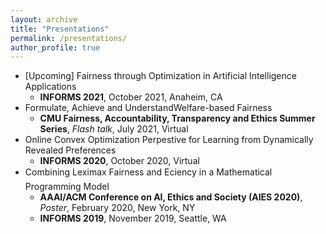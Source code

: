 ```yaml
---
layout: archive
title: "Presentations"
permalink: /presentations/
author_profile: true
---
```


- [Upcoming] Fairness through Optimization in Artificial Intelligence Applications
  - **INFORMS 2021**, October 2021, Anaheim, CA
- Formulate, Achieve and UnderstandWelfare-based Fairness
  - **CMU Fairness, Accountability, Transparency and Ethics Summer Series**, *Flash talk*, July 2021, Virtual
- Online Convex Optimization Perpestive for Learning from Dynamically Revealed Preferences
  - **INFORMS 2020**, October 2020, Virtual
- Combining Leximax Fairness and Eciency in a Mathematical Programming Model
  - **AAAI/ACM Conference on AI, Ethics and Society (AIES 2020)**, *Poster*, February 2020, New York, NY
  - **INFORMS 2019**, November 2019, Seattle, WA
